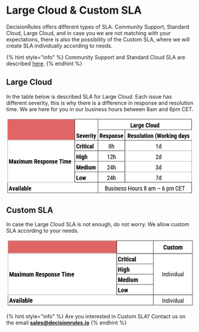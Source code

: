 # Large Cloud & Custom SLA

DecisionRules offers different types of SLA. Community Support, Standard Cloud, Large Cloud, and in case you we are not matching with your expectations, there is also the possibility of the Custom SLA, where we will create SLA individually according to needs.

{% hint style="info" %}
Community Support and Standard Cloud SLA are described [here](community-support-and-standard-cloud.md).
{% endhint %}

## Large Cloud

In the table below is described SLA for Large Cloud. Each issue has different severity, this is why there is a difference in response and resolution time. We are here for you in our business hours between 8am and 6pm CET.

![](<../../.gitbook/assets/image (163) (1).png>)

## Custom SLA

In case the Large Cloud SLA is not enough, do not worry. We allow custom SLA according to your needs.

![](<../../.gitbook/assets/image (159) (1).png>)

{% hint style="info" %}
Are you interested in Custom SLA? Contact us on the email **sales@decisionrules.io**
{% endhint %}
